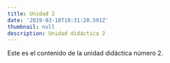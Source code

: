 ```yaml
---
title: Unidad 2
date: '2019-03-18T19:31:20.591Z'
thumbnail: null
description: Unidad didáctica 2
---
```

Este es el contenido de la unidad didáctica número 2.